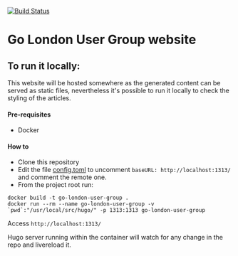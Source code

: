 [![Build Status](https://travis-ci.org/thoeni/go-london-user.group.svg?branch=master)](https://travis-ci.org/thoeni/go-london-user.group)

# Go London User Group website

## To run it locally:
This website will be hosted somewhere as the generated content can be served as static files, nevertheless it's possible to run it locally to check the styling of the articles.

#### Pre-requisites
- Docker

#### How to
- Clone this repository
- Edit the file [config.toml](config.toml#L2-L4) to uncomment `baseURL: http://localhost:1313/` and comment the remote one.
- From the project root run:
```
docker build -t go-london-user-group .
docker run --rm --name go-london-user-group -v `pwd`:"/usr/local/src/hugo/" -p 1313:1313 go-london-user-group
```

Access `http://localhost:1313/`

Hugo server running within the container will watch for any change in the repo and livereload it.
